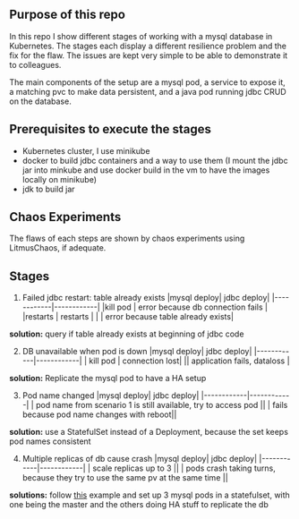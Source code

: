 ## Purpose of this repo
In this repo I show different stages of working with a mysql database in Kubernetes.
The stages each display a different resilience problem and the fix for the flaw.
The issues are kept very simple to be able to demonstrate it to colleagues.

The main components of the setup are a mysql pod, a service to expose it, a matching pvc to make data persistent, and a java pod running jdbc CRUD on the database.

## Prerequisites to execute the stages
- Kubernetes cluster, I use minikube
- docker to build jdbc containers and a way to use them (I mount the jdbc jar into minkube and use docker build in the vm to have the images locally on minikube)
- jdk to build jar

## Chaos Experiments
The flaws of each steps are shown by chaos experiments using LitmusChaos, if adequate.

## Stages
1. Failed jdbc restart: table already exists
|mysql deploy| jdbc deploy|
|------------|------------|
|kill pod    | error because db connection fails |
|restarts    | restarts   |
|            | error because table already exists|

**solution:** query if table already exists at beginning of jdbc code

2. DB unavailable when pod is down
|mysql deploy| jdbc deploy|
|------------|------------|
| kill pod   | connection lost|
|| application fails, dataloss |

**solution:** Replicate the mysql pod to have a HA setup  

3. Pod name changed
|mysql deploy| jdbc deploy|
|------------|------------|
| pod name from scenario 1 is still available, try to access pod ||
| fails because pod name changes with reboot||

**solution:** use a StatefulSet instead of a Deployment, because the set keeps pod names consistent

4. Multiple replicas of db cause crash
|mysql deploy| jdbc deploy|
|------------|------------|
| scale replicas up to 3 ||
| pods crash taking turns, because they try to use the same pv at the same time ||

**solutions:** follow [this](https://kubernetes.io/docs/tasks/run-application/run-replicated-stateful-application/) example and set up 3 mysql pods in a statefulset, with one being the master and the others doing HA stuff to replicate the db


